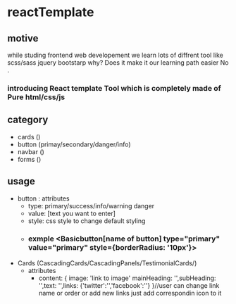 # reactTemplate

## motive 
 while studing frontend web developement we learn lots of diffrent tool like scss/sass jquery bootstarp why?
 Does it make it our learning path easier No .
 ### introducing React template Tool which is completely made of Pure html/css/js

## category
- cards ()
- button (primay/secondary/danger/info)
- navbar ()
- forms ()

## usage
  - button : attributes 
     - type:  primary/success/info/warning danger
     - value: [text you want to enter]
     - style: css style to change default styling
     - ### exmple <Basicbutton[name of button] type="primary" value="primary" style={borderRadius: '10px'}>
  - Cards (CascadingCards/CascadingPanels/TestimonialCards/)
    - attributes
      - content: { image: 'link to image'  mainHeading: '',subHeading: '',text: '',links: {'twitter':'','facebook':''} }//user can change link name 
       or order or add new links just add correspondin icon to it 